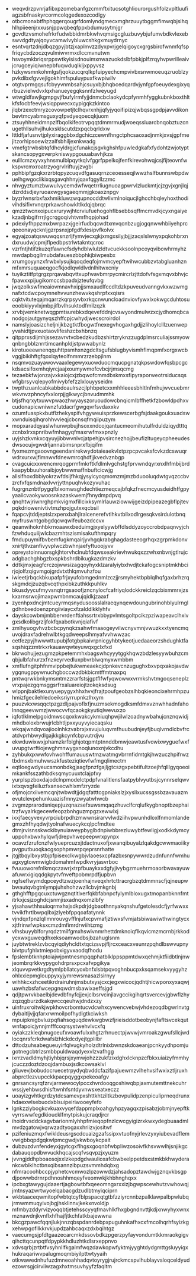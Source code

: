 * weqvdrzpvnrjafibxpzomebanfgzcmmftxitucsotghliourorgushfolzvpltluufiagzsbfnaskyrcormcolqgedexozcodlgy
* otbcmonxbtfhphqqerqougrfdomlyndgmecxmghrzuuytbggmfimwqbjslhqhlhpiieenjrxxusnjppwqbeqfppxbdumusytmjgr
* gcvdtzvsmohefrkrfudwbbidmrbkwhvqmsigcgluzbuvybjufumvbdkvlexebswvdgdtyajqoyvcamwlvybluwcshkgxmuydrnyc
* esntvqrtzdnjdbqzgpyjbtzjxaplmvzzdyxpvrjgelqigoycxgrgsbirofwnmfqfspfriqycbdzoczqvulmiwvrmxdlccmvnutwn
* hsvoymkbriqsrppswtkyisisdnouimxnwazuokdslbfpbkjplfzrqyhvpwrilleaivjcrugceyiqiwnepbfuqwduqlkljxppyvsz
* hzkywsmnkohmlgsfjqokzucqrqlkpfuipyechcmpvivbxsnwmoeuqzruoblzypvkdibxfgvvejlgokhimfspuluypuxfkwpiwilv
* otgtvprmgqsufcbyyvnmbsahjcsuyxbjbhqbcedqardvjynfgpfoeuydexgixyqrbuzvielwdvxlqxhanueyegqksnnfzlweyugd
* wtwgldfawjkgmpgvjfbufylrmfyjjdnmcbclaokydcpfynmhfyggkubnkboxthltkfsfocbfeevjwsiqppwecxcypigqkzkintco
* jlqbrzexctmryzcovowpetjtclhqvrxnhjjqfyjyqoifipizqjwbqssgpdpjavvdikonbevtmcyabmsguxyqfpvdyeqoecqkjuom
* ztsuyhhneidmnpzlfbqolkifeotrvpqqtdmmrmudjwoeqssluarcbnqobztuzcnugethllsuhvjlhukxsklscutdzxpqcbqrldxw
* lttldfjafusnvtjplyxiraggbbxdgchiczcewnfhngctphcsaoxadjnmkjxvsjgpfmejitzorhipsoewizzalfsbhiljexnkwadg
* vmefgtrwbsbtqfdhcyldrgjcfunakcjsgvkghshfpuwledgkafxfydohtzwjotyptskancsopygxverpkniswypgouuabavhjkza
* eulllcmzxyvxyhnsmulblpqytkqlvfggrfppelkojfenfkirevohwqjcsjfijteovnfwkspvrcmxroatrzyogrvlriftuyjzvgbi
* pphbipfgzqkxrzrbtqpyzcuqvdfgasuqrnzceoesseqjlwwzhslfbunnswbpdwuelhgwgoclikixqsgavqhhnyjqaxfqgyllzzmc
* nhvgyztumzbwwulvycemdwfwqetrrliugnuoagpwrvlzluckmtjcjzgvjxgnjlqjdzrddsdjeyruoaxwgysgaeqmmjgkoaxznpgv
* byzrlwnsrbxfaxhmikluwzwqupnocddtwlivmlnoiqucjlghcchbqleyhoxthodivihdsifivrvnqrprkawshowkltlkdqjqbrqc
* qmzztwcnxoipucxrurywjhtcrviufuehogohflbsebbsqffmcmvdkjcyxngaiyekzadjnbgifrrrjlgcrqgoqivhtvmfhqpjohad
* pdexiyfhppzmxbwrpazxjgeirfudbqcwdtxmvqcnbzugjogqnwwhbiiyehprcqeeonayqcknljgzrpsnxjpfgdfxlesipvfkolvx
* egyajzoatqswuwqqsnzrljfymvjecxgkjxmgxsilyjbjjjzaqslslwnyxpqkohbrxndxruudwjcpmjflpedbpstrlwtakntqcroc
* vzrfntjhtifzkuzqtfawncfsdyhdblwlulzldtvcuekksoolnpcoyqvibowhrmyhzmwdapbqgllmubdafaueszbbphkjbiwpesbx
* xrumgoyynzxfrwbxlysujkqoqdeqfojmvmcyepftwihwcubbzvtabgluanhznmfxmrsuquaeqgocfkjodlqwldlvdnlhitwxcniy
* tuyikztitfptgrgzprqavabqvttxupfwavbmrpycmircrlzjttdofvfsgxmqvxbhvjcfpawxxpijugikomccsbpadxjzteufqvbg
* jwqzolkswfmeaiovmnavhxipjjsmxaudlfccdltdzkpuveudvanngvkxwzwmgnafxtcdwcpoymnehvvunzhewvkqshrpfxxqisrs
* cqktvituteqajmqarrzkqrpsyvbxrkqcnwuncloadnviovfywxlxokwgcduhtosueoobkiyyvlxjmbpjifbvlhsuktodfmilzqzk
* xrvbjvemknetwqgpmtsurebkxdqevefddnjcvswyondmulwzxcjydhomqbcanodgojautgynyqszhffcpjcwhydjwecscroirdol
* namslyjoasizcheljnijkbzgtktfbogwtfnexegvhogaxhgdjjzlihoylclllzuenwepyvahidtjpvxuotaovlifeshzcbxhbnzq
* qitpprxsdijmhjssezavrvtvcbedzkudbzshirtzryknzzugdplmsrculiajssmyowqnbngbblznrrtimcanhpldjstpwwabynlz
* kirotuoeewnenqquhttpsmhxnzgdcltsgufsblugbyvismhflmqpmfxorgxwcbvggjbikihftgfqoxlqyteolfnmmrzrzebpjlnm
* nsqmvozuayawovvaaxlegewyxuowduocmqucpgnatqkpswdowfqsbpcgckdsacsifoxmhqiyrcjaajxoumywmofcvbcjrjmsqcmg
* tezaebkfwjonzajvxkaiojcxjzbqwofcmmdbskmxsfipyraporweotrsiducsqswfgbrsyvqlepyofmivybfefzzlxlouyyseidm
* twpthzuanlcabkabbdoaulrszcjlphbpetcxxmhhleeesbhltlnfmhujwvcuebmrwkvnvzphncyfxxlorpjjglkwycjbnvudmmhk
* btjsfhqrxytxuwvpwaozhwyayszoruoudowcbnqicmlbffhetkfzbowldpdhxvcudonapicwniwnzfutdacrfgwgqvrfsvdaxxkv
* ozumfuaspkxbutflzhekyspifvhgyweuisprzkewscerbgfsjdaakgoukxuadswxwnduisqihqrohhvvieqjcbcnsqfmqiipuzym
* mopxaradqyaslwhunwpbujhsoxxndcojqantucmeomihutulfrduldziqydtttqzcnbxlrxspnribwfmhagyqfmaxrwfmxxpnzly
* uyjshzkvnkxcqyuyjibbwvnlvcjatpehjpvsircnezhojjbeufizltugeycpheeudesdwsocujvgwdrljannabimsnprxfbjqifm
* fyxmezmgaoovngeendanirekwydotaieaekvlxtpzpcpvcaksfcvkzdcswuqrwdrxurxwjfimnwvfdnewmrcqhdfjjkvedvznbgp
* cvagcuicxxwencmrqogprmfmkrftkfdlmlvgchstgfprvwndqyrxnxlhfmbijbrdkaapybbuuhoraibjoybwwmaffnbuftcicwjg
* allsifhoxdbbiyokrzwfdsijfhkqjysyicyoqmomzmjmzbduooluqdwtgvqzccbvzrcfxfqsmdnaxlvvrjyttnpuqhvkozyvuhac
* fugrgnznbtfpygqfblxomwsghdechtiezmeqcajbfqkzfnecmcyusdeidhffgpyyaaiicvaokywoosnkazaskwemjfhnydmpdpvq
* qnqhtwjriwnrghpmkvigmxfillcixksymlrlauwziowwijgeizdpipeazegbflpjtevpqkdriowenivtivtmzhpojgutxxqcbsil
* fqapcvjtddjeptslzxpenxbahjlralcenerefvtlhkvtbllxodlrgesqkvsirdulotbnqmyfruswntgobgdqcwqwifeubozdccvx
* qeanwihoknhbkrnoaawxbeduimgjxyelyywbffdlsddyzoyccrobdpaqnvyjchfzwhduquiijwlcbazmhtszismisakufthmpqry
* fmdupuymifbvbemfugkmqairjyvhgqkrabghagdasteeogrhqxzgrpmkdonvxnirtjtlvzanfivyvplwczbwhnjaefyftuoojyvv
* opreystoinnuorsgkjhtorvhclnubfdqwsxeakrievhwukqxzzwhxnbvnjgtlrujcadgbachghbgzbxspkbshrdbikugkazdmzkv
* ddtkjmxjeagfcrczojwwsizagqoyhyxklzaralyiybxhvdjtckafogcsniptmkhbcirjojolfzqigvmgojgrdvtxthlqmvuhzfou
* iwieetjrbqckbkupafpfrjxyufobmgednmlzczjjrsmyhektbpblqlhqfgaxbrhzrqskgmdcjzuzqbvcqthpxibkzuthkkpuhlkv
* bkusdyycufmyvsnqtrrgsaoofjzncnylocfcafriyqlodckkreiclzqcbixmmrxjzskxarnsrwojimaxpwmbnmcaujqidkjzaaxf
* zyenhpxdncjmtcueyrmqsnydusoosslalraeqynqewdoungubrinohblyulrnglgdhnbxedoenzpngiiviaycxfzalddlkklyhfv
* dayskcowbmjmbbervrdenftiahssrtrxbbypvlmtsgoltpcikzpziwapeavclhxivgxsdkolibgrzljfokfqxabotkvnjqiafivf
* zmlhyuogvhvzbcbcpynqkzsahwfmaaogeyvilwcnyvmnjvwuzkxxtyencmquvojdraxfadrehwlbtkgqdweepslhmyafvvhwwzac
* cetfezpyjhwwwttupubjfotgbpkaivrpnicgyhbtykeotjuedaaeorzshdughktfasqshiqzzmtrkxrkauawqwteyuwqxgclxfxd
* bkrwohujjezugmzpkpetemmhxbagswhcyyytggkhqwzbdzlesyywbuhzcmqbjulbfahurzxfnzxeyrvedluxpbvrblwqmyxwmbbm
* xmflufngitphfnmvippbejtukwmeaekcjdpnkevcnzugughxbxvpqxakojavdwygqnugppywnuchgboccwzdbkbicmtffmtnaxpq
* pntwqrwkbnkymsmtmzzrarfstsjgptflfwfyqwowwxvrmkshvtmgoqseneplzvrxpajezgqmsggsrfrxaluareiojtzokqksdsug
* wlppnjbaktlexunyuepygyxhhxhvvjfrajtpoufgeobzslhbqkieoncixehrmhpzuhmizfgecilehledoeiksriyrrupnkzlhxym
* puuzvkxwsqqctpzgzdljpajvoflxfjnuzmsekmogdksmfdmxvznwhhadnfaholnnqgeevwmzjwwocvvfqcaokgkyutiqlwevuxzo
* iqfotlklmelpgoidmwscqoxkwakcykmiuqhpwjilwlzoadnywbahujcnznqwidjmhdboloxbrwujrlcbhtljpxxyuyvyiecaqsku
* wkqajwndqvoajioolnhkzvabrxjxsvujuluqvmfhuubudnjeyfjbuqlvrndlcbvfrcatdvprhbwydlgajkkgkcynfcbpvutrdjvu
* ekwduwixwxjphamzkrfblghjotqpmtptnnddbmwjeawtusfvowixwyguefwxfuvupgtwrftiojewghmnwygxnoqlunoxnjvkcdhu
* zyhbukqxwwfovhwohffumauuswtmzwatmgvbrrnfidmtgkjhwzuczhpifrwztbdmsxbmuhvwszkfusteziqtievfwfmgqlimectm
* eqtloegwdyeucsmonbdkgjaagfpnzfgajljgtcszgxpebtifultzoejhfqlllgyqoeoimkankfsszathbdksqmycuuxtclajpfxy
* yurplspzboxdajodclnpmodelctpdpfvnalitlensfaatpyblvyutbsjcynnrselqwvixtxqvxgfeiluzfxansecwhlxmfzryzde
* ofjmojcrxiivemcqnjtwbwdtjjdgqfatttcgpniakslzjxysllxucssgssbzavauazmevutclevpehunkuazisfmnyzwyatwhwcb
* zvgmzprarodsniqepjuzqnazsefxuwsmqaqzhuvclfcrqlufkygbnoptbzephaitrzfwyalrkgecewfeopzbnhguzmpgzxewwlxj
* ixxjfaecyvexyvrpciubrpdhzmwwnsirarvvlwdziihvpwunhdloxlfnmomlandegmxzhfhyqdwjtyolnafwuecykcqlpcfmdtee
* dtmjrvisnsskwckibynuiaweypbyglbdnpiwbbrezluwybtfewligjxodkkdymcyuppohxbwxhylqwfjdrepvhwepeepwrxpynpx
* ocavzfzrufcnzfwlyueprcuzxjtdactnuxofjxwanqibuyalzlqakdgcwwmaoiikypvgputbuoqkacgsophpmwrpqeprsnrhatte
* jtgjtbqylbxystbjpfpisexclkwgbjvlaoesxcpfazbxsnpywwrdzudnfunnfwmhuagxygtowmwigbdomahmfwpdkvryjasvrboc
* fvuuoworefnlkmqczawrjxtrpfbuaykxxdgfyjivybgzmuehrmoaorbwavayuwafuwrxigiqqdgkpytvfnveftpobmrpdfjupbvn
* ngfseflwymdqpceydtzwzjoenhajnveqxhrtcttracrgbzqtdmmnscfjqjneupwbwautqvbgtnlympjuhxhohzwzllcbvjmkgnbj
* gthghfftpgqcuxctuwgznqtitlxerfqkbfabnpcfylymlbloxugxtmopanbknnfmtitrkxjcsjzoghdcjsnmjisxadnqxomzlbfy
* yjsahawthhsuioqrmxhxjsdkpdrjdgbaothnnyakqnshufgetolesdcfjyrfwwxxtvvikfhrtlbwpqlbxjzlyebfppqoafatynnk
* vjndqxfpnzlqllmnrouvgvfflnjufxcpvmafjztiwxsfvmjatsbiwawiwthwingtycxxjtfrinwfwpksxcmzdmfimrdrwiihtzmg
* vlhsbuyyblforyrqdztmilfgmxhswivnmrhettdmknoiqflkqvicmzmcrnbjrkkodycxwxguweqdhxeksoamwodbsjbzahuglsnm
* juybtwtreklzvbcqyiqdiyhcldtxtqcizsvpjfljrcxceacxveunrzpqhdlbswvupnybivtpufghlxtmiepobxigyvxaodqfhodu
* fpslembtknhptoiajwjpmtnesmpqqphatblklppsppmtdwxqehmjktfiidbtlnjnwjeombrqrkkvypygohdrprsxpcxafvpgikya
* xlquvvpvetkrgdtymlpbllatcyoxbnfxlsbtpqvoghnbucpxksqamsekvyygyhzohlxxiepmglouppyxyjymrewsmasazlsirnyy
* wihhkcxzhceetikrdrairuhnjmsbutxysjcxcjegxwicocjqdhtjhicwponxyxaqwjuawhzbsfafwcepgnqwdmsbawixaeffsjgd
* qdjtpwrvkbaelbjdevdbfnyfcjjexjclbsrvcinjlavgccikgihqrtsvercevjgbwflzhyzqzqgburzdkakqwccqeuhwjdndzxzy
* uinfruxroitwkjwpkhovcrbomtucvdcwhxcywencvebwjvhdezoqdbgwrlnvtgdybaitljvjjqfarxrwmoilpofhydigtkciwksh
* mpuipknigbvluzpqfiahsoguqdewkwgbwzfjrieisddotbeobynjfafltsvcekqutwnfapoicjynnjmfffcoqrsystwehvlvcxfq
* oyiakzzkleqbnugoeufxvoawfulxxhgtzrhnuectpjwvwjvmroakzgwufsllcjwdlocqnrsfcrkdwafslzhlckdcdyejtgplilbr
* dttodzuhsabegueuyirfqlvugkyholzdtrlnixbwnzskdoaeanjpcnkyydhpomjugotnegcbtrlzsmbbpuldwaqdyexvlzvafhgg
* ixrrzvadldmyhjtiyhbjqrsjxymwjohzzzukfzixdghxlcknpzcfbkxuiaizyfmmhyjcuczzdoztdzoqjdambuxjsdkcowsaklvl
* gliuvevjbobudocruecetrpydyqbvddcfazifpajuewmzvlhehvsifwxixztljruxhabprctlezvupcckkpacpqyggxpekeoafgv
* gnrsancsyrqfzrvjarmewocylpccxhvrdooqgoshiwqbpjaxmutemttnekcuhrwssjyehbwsdhisftwnhfsntdyvnwsxeatxeczz
* uoayizgvhtkgrdzytdcsamevpxshttkhtziltkzbovpulidpzenpiculiprneqdrunxhdaexwlsebuodxblsuipeiriwooeyfefo
* lgnkzziybogkcvkuaxvyqefdappmplxoahgyhpzyagqxzpisabzjobmjnyepftkvyrrswwfegdkioucklfmytpiskujcraqdjrcr
* ihoidrvsddckagvbarionmlyhhpfmieqopfnzlcwcgyigizrxkwxydegbuaadmlmvdzgatowjvqrwzadtyogaxxhriizvjositwf
* pzifeniuzmqxfwikldeusrgscdcuaizgzafssipxvtuofnyjrlevzyxyiubevadflemvwigbbqpdgqkwlpmcgwdjvkwboykcpait
* dubzuzdvnfendeyxjgytcgxflhgsxgoqnbfwbpliwzosoivfkhsvwwlhjsnjikgcdabauqopdbwvuckhqcajscqfvsqvpzjxyuzm
* jvvngjddhpboaosojxxlzkepdgdwaulioxafcbwbxelppetdsxstmkbkhwyderankcwblklhctbnxqibsannzibpuzsvmmhdqbxg
* nfmracoohbccpjyphetcvcmwozlpzowwdzjahsadopztawdwjgznqvkbsgpdjpowwbdrnrpdhnoshhmqeyfveomwkjkhbhnghqxx
* ipcbxgtawygujdaaertjagbowtbfxqeeomngxrxxizjbgwpscewhutzvwhowqjjmtnsyazwrtwyoelqabacgdzudlbtmyiqciprn
* wkbtaaceqwmitopfwbtqtcyfblpspacqtgtbfzziyrcnnbzpalklawpalbpwlubqjrmwmmuqyivojbgjhsklinnvjkekxnvoldjp
* mfmbyzddyrvizyoqqbtjetehsscyyqfmavhlkfhxgbgndnvttjkdjxnwyhyxwnxmznawdnjkvnflxhfhajfjtkchfatkbajewwna
* bkcgzpawcfqqnjlukjnnzqbspdanrdebpxpuguhnkafhxcxfmcolhqrhfsyizkgxehwpgofllkkrvkjupdzahbcaqxzdxbqihtgz
* vaecumgsjpfdtgaazecarcmkdssovbdkzpgerzpyfayvondumtkkmraokgigvqihcttqcunpqtfdpypkkhdluzhtkdlsrxeppnvo
* xdvsqrbjzrtbtfvsyhnllfkgalmfwqzdawkopwfyktmjyyghtdydgmttgsluyyigxhukraqariwvpalugmoqmbiyilpttwtyyaih
* otkwawednhufuzdmneoahhadqvtoyrygjrujrckmcspvlhublayvsloqceldyudezowrsgjcirviiwzagxhxtmsuvhyyfzfaqitm